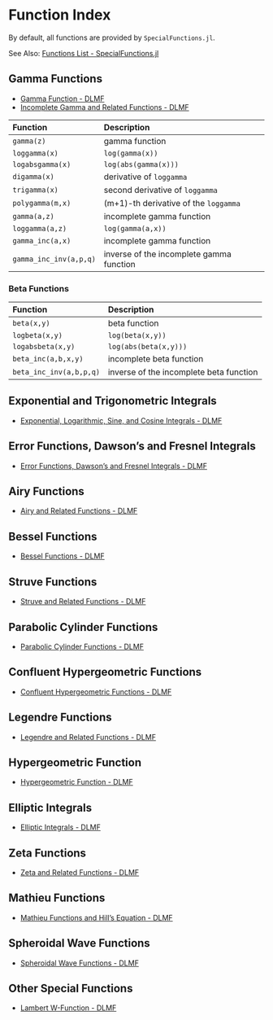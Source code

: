 # Function Index

By default, all functions are provided by `SpecialFunctions.jl`.

See Also: [Functions List - SpecialFunctions.jl](https://specialfunctions.juliamath.org/stable/functions_overview/)


## Gamma Functions
- [Gamma Function - DLMF](https://dlmf.nist.gov/5)
- [Incomplete Gamma and Related Functions - DLMF](https://dlmf.nist.gov/8)

| Function | Description |
|:-------- |:----------- |
| `gamma(z)`        | gamma function |
| `loggamma(x)`     | `log(gamma(x))` |
| `logabsgamma(x)`  | `log(abs(gamma(x)))` |
| `digamma(x)`      | derivative of `loggamma` |
| `trigamma(x)`     | second derivative of `loggamma` |
| `polygamma(m,x)`  | (m+1)-th derivative of the `loggamma` |
| `gamma(a,z)`          | incomplete gamma function |
| `loggamma(a,z)`       | `log(gamma(a,x))` |
| `gamma_inc(a,x)`      | incomplete gamma function |
| `gamma_inc_inv(a,p,q)` | inverse of the incomplete gamma function |

### Beta Functions
| Function | Description |
|:-------- |:----------- |
| `beta(x,y)`           | beta function |
| `logbeta(x,y)`        | `log(beta(x,y))` |
| `logabsbeta(x,y)`     | `log(abs(beta(x,y)))` |
| `beta_inc(a,b,x,y)`   | incomplete beta function |
| `beta_inc_inv(a,b,p,q)` | inverse of the incomplete beta function |


## Exponential and Trigonometric Integrals
- [Exponential, Logarithmic, Sine, and Cosine Integrals - DLMF](https://dlmf.nist.gov/6)


## Error Functions, Dawson’s and Fresnel Integrals
- [Error Functions, Dawson’s and Fresnel Integrals - DLMF](https://dlmf.nist.gov/7)


## Airy Functions
- [Airy and Related Functions - DLMF](https://dlmf.nist.gov/9)


## Bessel Functions
- [Bessel Functions - DLMF](https://dlmf.nist.gov/10)


## Struve Functions
- [Struve and Related Functions - DLMF](https://dlmf.nist.gov/11)


## Parabolic Cylinder Functions
- [Parabolic Cylinder Functions - DLMF](https://dlmf.nist.gov/12)


## Confluent Hypergeometric Functions
- [Confluent Hypergeometric Functions - DLMF](https://dlmf.nist.gov/13)


## Legendre Functions
- [Legendre and Related Functions - DLMF](https://dlmf.nist.gov/14)


## Hypergeometric Function
- [Hypergeometric Function - DLMF](https://dlmf.nist.gov/15)


## Elliptic Integrals
- [Elliptic Integrals - DLMF](https://dlmf.nist.gov/19)


## Zeta Functions
- [Zeta and Related Functions - DLMF](https://dlmf.nist.gov/25)


## Mathieu Functions
- [Mathieu Functions and Hill’s Equation - DLMF](https://dlmf.nist.gov/28)


## Spheroidal Wave Functions
- [Spheroidal Wave Functions - DLMF](https://dlmf.nist.gov/30)


## Other Special Functions
- [Lambert W-Function - DLMF](https://dlmf.nist.gov/4.13)
